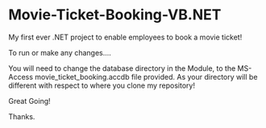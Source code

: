 # Movie-Ticket-Booking-VB.NET
My first ever .NET project to enable employees to book a movie ticket!

To run or make any changes....

You will need to change the database directory in the Module, to the MS-Access movie_ticket_booking.accdb file provided. As your directory will be different with respect to where you clone my repository!

Great Going!

Thanks.
